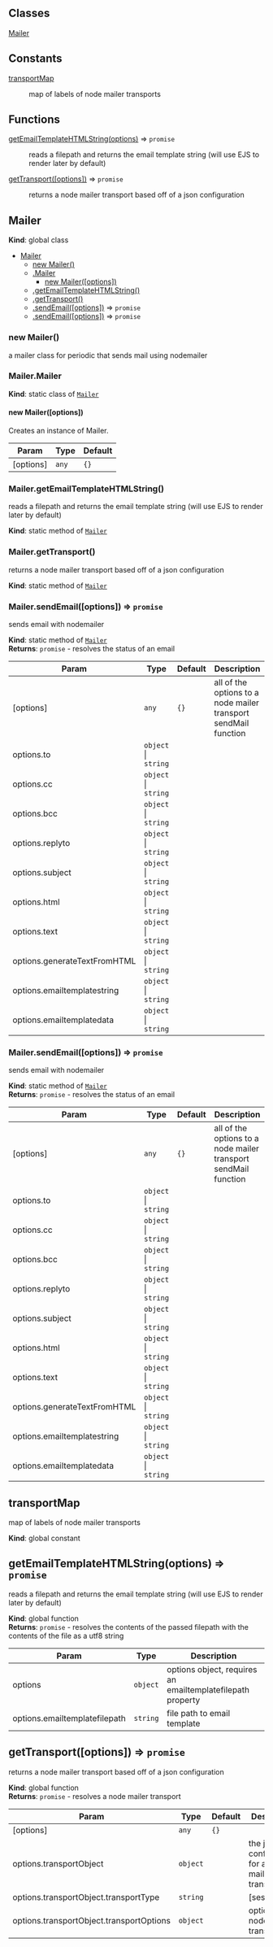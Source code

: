 ## Classes

<dl>
<dt><a href="#Mailer">Mailer</a></dt>
<dd></dd>
</dl>

## Constants

<dl>
<dt><a href="#transportMap">transportMap</a></dt>
<dd><p>map of labels of node mailer transports</p>
</dd>
</dl>

## Functions

<dl>
<dt><a href="#getEmailTemplateHTMLString">getEmailTemplateHTMLString(options)</a> ⇒ <code>promise</code></dt>
<dd><p>reads a filepath and returns the email template string (will use EJS to render later by default)</p>
</dd>
<dt><a href="#getTransport">getTransport([options])</a> ⇒ <code>promise</code></dt>
<dd><p>returns a node mailer transport based off of a json configuration</p>
</dd>
</dl>

<a name="Mailer"></a>

## Mailer
**Kind**: global class  

* [Mailer](#Mailer)
    * [new Mailer()](#new_Mailer_new)
    * [.Mailer](#Mailer.Mailer)
        * [new Mailer([options])](#new_Mailer.Mailer_new)
    * [.getEmailTemplateHTMLString()](#Mailer.getEmailTemplateHTMLString)
    * [.getTransport()](#Mailer.getTransport)
    * [.sendEmail([options])](#Mailer.sendEmail) ⇒ <code>promise</code>
    * [.sendEmail([options])](#Mailer.sendEmail) ⇒ <code>promise</code>

<a name="new_Mailer_new"></a>

### new Mailer()
a mailer class for periodic that sends mail using nodemailer

<a name="Mailer.Mailer"></a>

### Mailer.Mailer
**Kind**: static class of <code>[Mailer](#Mailer)</code>  
<a name="new_Mailer.Mailer_new"></a>

#### new Mailer([options])
Creates an instance of Mailer.


| Param | Type | Default |
| --- | --- | --- |
| [options] | <code>any</code> | <code>{}</code> | 

<a name="Mailer.getEmailTemplateHTMLString"></a>

### Mailer.getEmailTemplateHTMLString()
reads a filepath and returns the email template string (will use EJS to render later by default)

**Kind**: static method of <code>[Mailer](#Mailer)</code>  
<a name="Mailer.getTransport"></a>

### Mailer.getTransport()
returns a node mailer transport based off of a json configuration

**Kind**: static method of <code>[Mailer](#Mailer)</code>  
<a name="Mailer.sendEmail"></a>

### Mailer.sendEmail([options]) ⇒ <code>promise</code>
sends email with nodemailer

**Kind**: static method of <code>[Mailer](#Mailer)</code>  
**Returns**: <code>promise</code> - resolves the status of an email  

| Param | Type | Default | Description |
| --- | --- | --- | --- |
| [options] | <code>any</code> | <code>{}</code> | all of the options to a node mailer transport sendMail function |
| options.to | <code>object</code> &#124; <code>string</code> |  |  |
| options.cc | <code>object</code> &#124; <code>string</code> |  |  |
| options.bcc | <code>object</code> &#124; <code>string</code> |  |  |
| options.replyto | <code>object</code> &#124; <code>string</code> |  |  |
| options.subject | <code>object</code> &#124; <code>string</code> |  |  |
| options.html | <code>object</code> &#124; <code>string</code> |  |  |
| options.text | <code>object</code> &#124; <code>string</code> |  |  |
| options.generateTextFromHTML | <code>object</code> &#124; <code>string</code> |  |  |
| options.emailtemplatestring | <code>object</code> &#124; <code>string</code> |  |  |
| options.emailtemplatedata | <code>object</code> &#124; <code>string</code> |  |  |

<a name="Mailer.sendEmail"></a>

### Mailer.sendEmail([options]) ⇒ <code>promise</code>
sends email with nodemailer

**Kind**: static method of <code>[Mailer](#Mailer)</code>  
**Returns**: <code>promise</code> - resolves the status of an email  

| Param | Type | Default | Description |
| --- | --- | --- | --- |
| [options] | <code>any</code> | <code>{}</code> | all of the options to a node mailer transport sendMail function |
| options.to | <code>object</code> &#124; <code>string</code> |  |  |
| options.cc | <code>object</code> &#124; <code>string</code> |  |  |
| options.bcc | <code>object</code> &#124; <code>string</code> |  |  |
| options.replyto | <code>object</code> &#124; <code>string</code> |  |  |
| options.subject | <code>object</code> &#124; <code>string</code> |  |  |
| options.html | <code>object</code> &#124; <code>string</code> |  |  |
| options.text | <code>object</code> &#124; <code>string</code> |  |  |
| options.generateTextFromHTML | <code>object</code> &#124; <code>string</code> |  |  |
| options.emailtemplatestring | <code>object</code> &#124; <code>string</code> |  |  |
| options.emailtemplatedata | <code>object</code> &#124; <code>string</code> |  |  |

<a name="transportMap"></a>

## transportMap
map of labels of node mailer transports

**Kind**: global constant  
<a name="getEmailTemplateHTMLString"></a>

## getEmailTemplateHTMLString(options) ⇒ <code>promise</code>
reads a filepath and returns the email template string (will use EJS to render later by default)

**Kind**: global function  
**Returns**: <code>promise</code> - resolves the contents of the passed filepath with the contents of the file as a utf8 string  

| Param | Type | Description |
| --- | --- | --- |
| options | <code>object</code> | options object, requires an emailtemplatefilepath property |
| options.emailtemplatefilepath | <code>string</code> | file path to email template |

<a name="getTransport"></a>

## getTransport([options]) ⇒ <code>promise</code>
returns a node mailer transport based off of a json configuration

**Kind**: global function  
**Returns**: <code>promise</code> - resolves a node mailer transport  

| Param | Type | Default | Description |
| --- | --- | --- | --- |
| [options] | <code>any</code> | <code>{}</code> |  |
| options.transportObject | <code>object</code> |  | the json configuration for a node mailer transport |
| options.transportObject.transportType | <code>string</code> |  | [ses|direct|sendmail|smtp-pool|sendgrid|mailgun|stub] |
| options.transportObject.transportOptions | <code>object</code> |  | options for a node mailer transport |

